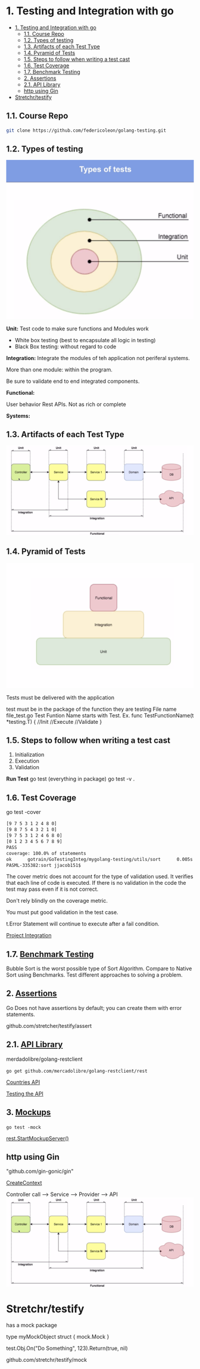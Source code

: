 # 1. Testing and Integration with go

<!-- TOC -->

- [1. Testing and Integration with go](#1-testing-and-integration-with-go)
  - [1.1. Course Repo](#11-course-repo)
  - [1.2. Types of testing](#12-types-of-testing)
  - [1.3. Artifacts of each Test Type](#13-artifacts-of-each-test-type)
  - [1.4. Pyramid of Tests](#14-pyramid-of-tests)
  - [1.5. Steps to follow when writing a test cast](#15-steps-to-follow-when-writing-a-test-cast)
  - [1.6. Test Coverage](#16-test-coverage)
  - [1.7. Benchmark Testing](#17-benchmark-testing)
  - [2. Assertions](#2-assertions)
  - [2.1. API Library](#21-api-library)
  - [http using Gin](#http-using-gin)
- [Stretchr/testify](#stretchrtestify)

<!-- /TOC -->

## 1.1. Course Repo

```sh
git clone https://github.com/federicoleon/golang-testing.git
```

## 1.2. Types of testing

![TestType](Resources/TestTypes.png)

**Unit:** Test code to make sure functions and Modules work

- White box testing (best to encapsulate all logic in testing)
- Black Box testing: without regard to code

**Integration:** Integrate the modules of teh application not periferal systems.

More than one module: within the program.

Be sure to validate end to end integrated components.

**Functional:**

User behavior
Rest APIs.
Not as rich or complete

**Systems:**

## 1.3. Artifacts of each Test Type

![TestType](Resources/ArtifactsofTypes.png)

## 1.4. Pyramid of Tests

![Pyramid](Resources/Pyramid.png)

Tests must be delivered with the application

test must be in the package of the function they are testing
File name file_test.go
Test Funtion Name starts with Test. Ex.
func TestFunctionName(t *testing.T) {
    //Init
    //Execute
    //Validate
}

## 1.5. Steps to follow when writing a test cast

1. Initialization
2. Execution
3. Validation

**Run Test**
go test (everything in package)
go test -v .

## 1.6. Test Coverage

go test -cover

```PASML-335382:sort jjacob151$ go test -cover
[9 7 5 3 1 2 4 8 0]
[9 8 7 5 4 3 2 1 0]
[9 7 5 3 1 2 4 6 8 0]
[0 1 2 3 4 5 6 7 8 9]
PASS
coverage: 100.0% of statements
ok      gotrain/GoTestingInteg/mygolang-testing/utils/sort      0.005s
PASML-335382:sort jjacob151$
```

The cover metric does not account for the type of validation used.
It verifies that each line of code is executed.
If there is no validation in the code the test may pass even if it is not correct.

Don't rely blindly on the coverage metric.

You must put good validation in the test case.

t.Error Statement will continue to execute after a fail condition.

[Project Integration](mygolang-testing/IntegrationTest.md)

## 1.7. [Benchmark Testing](mygolang-testing/BenchmarkTest.md)

Bubble Sort is the worst possible type of Sort Algorithm. Compare to Native Sort using Benchmarks.
Test different approaches to solving a problem.

## 2. [Assertions](https://drive.google.com/file/d/1r5q5i1sATsP510TCInQ6FhPjWbXVMUyt/view?usp=sharing)

Go Does not have assertions by default; you can create them with error statements.

github.com/stretcher/testify/assert

## 2.1. [API Library](mygolangTesting/api/domain/locations/providerlocations/scenarios.md)

merdadolibre/golang-restclient

```go get github.com/mercadolibre/golang-restclient/rest```

[Countries API](https://api.mercadolibre.com/countries)

[Testing the API](mygolang-testing/api/domain/locations/providerlocations/provider_locations_test.go)

## 3. [Mockups](https://github.com/mercadolibre/golang-restclient/#mockups)

```go test -mock```

[rest.StartMockupServer()](mygolangTesting/api/domain/locations/providerlocations/provider_locations_test.go)


## http using Gin
"github.com/gin-gonic/gin"


[CreateContext](mygolangTesting/api/controllers/controller_locations_test.go)

Controller call --> Service --> Provider --> API
![Controller call --> Service --> Provider --> API](Resources/ArtifactsofTypes.png)


# Stretchr/testify
has a mock package 

type myMockObject struct {
    mock.Mock
}

test.Obj.On("Do Something", 123).Return(true, nil)

github.com/stretchr/testify/mock

